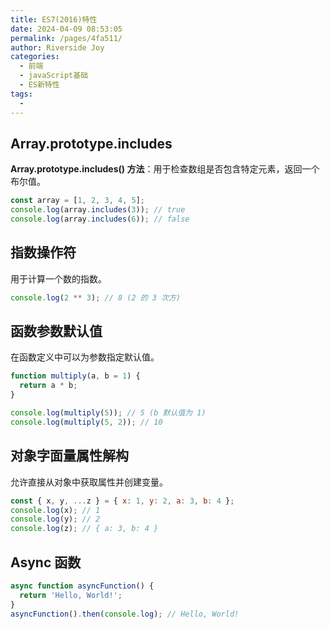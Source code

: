 ```yaml
---
title: ES7(2016)特性
date: 2024-04-09 08:53:05
permalink: /pages/4fa511/
author: Riverside Joy
categories:
  - 前端
  - javaScript基础
  - ES新特性
tags:
  - 
---
```

## Array.prototype.includes

**Array.prototype.includes() 方法**：用于检查数组是否包含特定元素，返回一个布尔值。

```js
const array = [1, 2, 3, 4, 5];
console.log(array.includes(3)); // true
console.log(array.includes(6)); // false
```

## 指数操作符

用于计算一个数的指数。

```js
console.log(2 ** 3); // 8 (2 的 3 次方)
```

## 函数参数默认值

在函数定义中可以为参数指定默认值。

```js
function multiply(a, b = 1) {
  return a * b;
}

console.log(multiply(5)); // 5 (b 默认值为 1)
console.log(multiply(5, 2)); // 10
```

## 对象字面量属性解构

允许直接从对象中获取属性并创建变量。

```js
const { x, y, ...z } = { x: 1, y: 2, a: 3, b: 4 };
console.log(x); // 1
console.log(y); // 2
console.log(z); // { a: 3, b: 4 }
```

## Async 函数

```js
async function asyncFunction() {
  return 'Hello, World!';
}
asyncFunction().then(console.log); // Hello, World!
```





















